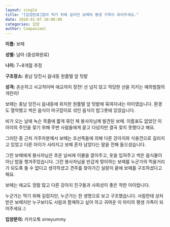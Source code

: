 ```yaml
---
layout: single
title: "[입양완료]잡아 먹기 위해 길러진 보떼의 평생 가족이 되어주세요."
date: 2020-01-07 10:00:00
categories: 입양
author: Companimal
---
```


**이름:** 보떼

**성별:** 남아 (중성화완료)

**나이:** 7~8개월 추정

**구조장소:** 충남 당진시 읍내동 원룸텔 앞 텃밭

**성격:** 온순하고 사교적이며 애교까지 장전! 선 넘지 않고 적당한 선을 지키는 예의범절의 개린이!

보떼는 충남 당진시 읍내동에 위치한 원룸텔 앞 텃밭에 묶여지내는 아이였습니다. 환경도 열악했고 썩은 음식이 마구잡이로 섞인 음식이 밥그릇에 있었습니다.

비가 오는 날에 녹슨 목줄에 짧게 묶인 체 봉사자님께 발견된 보떼. 이름표도 없었던 이 아이의 주인을 찾기 위해 주변 사람들에게 묻고 다녔지만 결국 찾지 못했다고 해요.

그러던 중 근처 거주자분께서 보떼는 조선족들에 의해 다른 강아지와 식용견으로 길러지고 있었고 다른 아이가 사라지고 보떼 혼자 남았다는 말을 전해 들으셨습니다.

그런 보떼에게 봉사자님은 추운 날씨에 이불을 깔아주고, 옷을 입혀주고 썩은 음식물이 아닌 밥을 챙겨주었습니다. 그런 봉사자님을 반갑게 맞이하는 보떼를 누군가의 먹을거리가 되도록 둘 수 없다고 생각하셨고 견주를 찾아가긴 실랑이 끝에 보떼를 구조하셨다고 해요.

보떼는 애교도 정말 많고 다른 강아지 친구들과 사회성이 좋은 착한 아이랍니다.

누군가는 먹기 위해 길렀지만, 누군가는 한 생명으로 보고 구조했습니다. 사람한테 상처받은 보떼지만 누구보다도 사람과 함께하고 싶어 하고 귀여운 이 아이의 평생 가족이 되어주세요.:)

**입양문의:** 카카오톡 sineyummy
